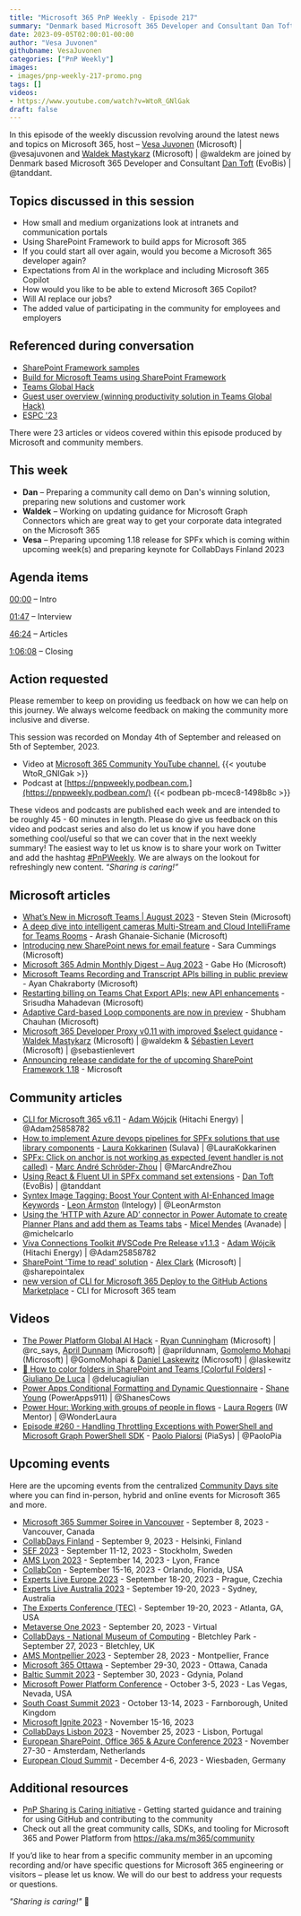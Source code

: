 ```yaml
---
title: "Microsoft 365 PnP Weekly - Episode 217"
summary: "Denmark based Microsoft 365 Developer and Consultant Dan Toft (EvoBis) joins Microsoft’s Vesa Juvonen and Waldek Mastykarz in a discussion on, plus 23 articles/videos."
date: 2023-09-05T02:00:01-00:00
author: "Vesa Juvonen"
githubname: VesaJuvonen
categories: ["PnP Weekly"]
images:
- images/pnp-weekly-217-promo.png
tags: []
videos:
- https://www.youtube.com/watch?v=WtoR_GNlGak
draft: false
---
```


In this episode of the weekly discussion revolving around the latest news and topics on Microsoft 365, host – [Vesa Juvonen](http://twitter.com/vesajuvonen) (Microsoft) | @vesajuvonen and [Waldek Mastykarz](http://twitter.com/waldekm) (Microsoft) | @waldekm are joined by Denmark based Microsoft 365 Developer and Consultant [Dan Toft](https://twitter.com/tanddant) (EvoBis) | @tanddant.

## Topics discussed in this session

* How small and medium organizations look at intranets and communication portals
* Using SharePoint Framework to build apps for Microsoft 365
* If you could start all over again, would you become a Microsoft 365 developer again?
* Expectations from AI in the workplace and including Microsoft 365 Copilot
* How would you like to be able to extend Microsoft 365 Copilot?
* Will AI replace our jobs?
* The added value of participating in the community for employees and employers

## Referenced during conversation

* [SharePoint Framework samples](https://adoption.microsoft.com/en-us/sample-solution-gallery/?keyword=&sort-by=creationDateTime-true&page=1&product=SharePoint)
* [Build for Microsoft Teams using SharePoint Framework](https://learn.microsoft.com/sharepoint/dev/spfx/build-for-teams-overview)
* [Teams Global Hack](https://aka.ms/htt)
* [Guest user overview (winning productivity solution in Teams Global Hack)](https://github.com/microsoft/hack-together-teams/issues/69)
* [ESPC '23](https://www.sharepointeurope.com/)

There were 23 articles or videos covered within this episode produced by Microsoft and community members.

## This week

* **Dan** – Preparing a community call demo on Dan's winning solution, preparing new solutions and customer work
* **Waldek** – Working on updating guidance for Microsoft Graph Connectors which are great way to get your corporate data integrated on the Microsoft 365
* **Vesa** – Preparing upcoming 1.18 release for SPFx which is coming within upcoming week(s) and preparing keynote for CollabDays Finland 2023

## Agenda items

[00:00](https://youtu.be/WtoR_GNlGak?t=0) – Intro

[01:47](https://youtu.be/WtoR_GNlGak?t=107) – Interview

[46:24](https://youtu.be/WtoR_GNlGak?t=2695) – Articles

[1:06:08](https://youtu.be/WtoR_GNlGak?t=3968) – Closing

## Action requested

Please remember to keep on providing us feedback on how we can help on this journey. We always welcome feedback on making the community more inclusive and diverse.

This session was recorded on Monday 4th of September and released on 5th of September, 2023.

*   Video at [Microsoft 365 Community YouTube channel.](https://aka.ms/m365pnp-videos)
    {{< youtube WtoR_GNlGak >}}
*   Podcast at [https://pnpweekly.podbean.com.](https://pnpweekly.podbean.com/)
    {{< podbean pb-mcec8-1498b8c >}}

These videos and podcasts are published each week and are intended to be roughly 45 - 60 minutes in length.  Please do give us feedback on this video and podcast series and also do let us know if you have done something cool/useful so that we can cover that in the next weekly summary! The easiest way to let us know is to share your work on Twitter and add the hashtag [#PnPWeekly](https://twitter.com/search?q=%23pnpweekly). We are always on the lookout for refreshingly new content. “_Sharing is caring!”_

## Microsoft articles

* [What’s New in Microsoft Teams | August 2023](https://techcommunity.microsoft.com/t5/microsoft-teams-blog/what-s-new-in-microsoft-teams-august-2023/ba-p/3914305) - Steven Stein (Microsoft)
* [A deep dive into intelligent cameras Multi-Stream and Cloud IntelliFrame for Teams Rooms](https://techcommunity.microsoft.com/t5/microsoft-teams-blog/a-deep-dive-into-intelligent-cameras-multi-stream-and-cloud/ba-p/3915387) - Arash Ghanaie-Sichanie (Microsoft)
* [Introducing new SharePoint news for email feature](https://techcommunity.microsoft.com/t5/microsoft-sharepoint-blog/introducing-new-sharepoint-news-for-email-feature/ba-p/3908715) - Sara Cummings (Microsoft)
* [Microsoft 365 Admin Monthly Digest – Aug 2023](https://techcommunity.microsoft.com/t5/microsoft-365-blog/microsoft-365-admin-monthly-digest-aug-2023/ba-p/3914306) - Gabe Ho (Microsoft)
* [Microsoft Teams Recording and Transcript APIs billing in public preview](https://devblogs.microsoft.com/microsoft365dev/microsoft-teams-recording-and-transcript-apis-billing-in-public-preview/) - Ayan Chakraborty (Microsoft)
* [Restarting billing on Teams Chat Export APIs; new API enhancements](https://devblogs.microsoft.com/microsoft365dev/restarting-billing-on-teams-chat-export-apis-new-api-enhancements/) - Srisudha Mahadevan (Microsoft)
* [Adaptive Card-based Loop components are now in preview](https://devblogs.microsoft.com/microsoft365dev/adaptive-card-based-loop-components-are-now-in-preview/) - Shubham Chauhan (Microsoft)
* [Microsoft 365 Developer Proxy v0.11 with improved $select guidance](https://devblogs.microsoft.com/microsoft365dev/microsoft-365-developer-proxy-v0-11-with-improved-select-guidance/) - [Waldek Mastykarz](https://twitter.com/waldekm) (Microsoft) | @waldekm & [Sébastien Levert](https://twitter.com/sebastienlevert) (Microsoft) | @sebastienlevert
* [Announcing release candidate for the of upcoming SharePoint Framework 1.18](https://twitter.com/SharePoint/status/1696953309960040469?s=20) - Microsoft

## Community articles

* [CLI for Microsoft 365 v6.11](https://pnp.github.io/blog/cli-for-microsoft-365/cli-for-microsoft-365-v6-11/) - [Adam Wójcik](https://twitter.com/Adam25858782) (Hitachi Energy) | @Adam25858782
* [How to implement Azure devops pipelines for SPFx solutions that use library components](https://laurakokkarinen.com/how-to-implement-azure-devops-pipelines-for-spfx-solutions-that-use-library-components/) - [Laura Kokkarinen](https://twitter.com/LauraKokkarinen) (Sulava) | @LauraKokkarinen
* [SPFx: Click on anchor is not working as expected (event handler is not called)](https://www.opa-365.blog/2023/08/spfx-click-on-anchor-is-not-working-as.html) - [Marc André Schröder-Zhou](https://twitter.com/MarcAndreZhou) | @MarcAndreZhou
* [Using React & Fluent UI in SPFx command set extensions](https://blog.dan-toft.dk/2023/08/react-fluent-ui-spfx-command-set-extensions/) - [Dan Toft](https://twitter.com/tanddant) (EvoBis) | @tanddant
* [Syntex Image Tagging: Boost Your Content with AI-Enhanced Image Keywords](https://www.leonarmston.com/2023/08/syntex-image-tagging-boost-your-content-with-ai-enhanced-image-keywords/) - [Leon Armston](https://twitter.com/LeonArmston) (Intelogy) | @LeonArmston
* [Using the ‘HTTP with Azure AD’ connector in Power Automate to create Planner Plans and add them as Teams tabs](https://michelcarlo.com/2023/09/01/using-the-http-with-azure-ad-connector-in-power-automate-to-create-planner-plans-and-add-them-as-teams-tabs/) - [Micel Mendes](https://twitter.com/michelcarlo) (Avanade) | @michelcarlo
* [Viva Connections Toolkit #VSCode Pre Release v1.1.3](https://twitter.com/Adam25858782/status/1698489049034461556?s=20) - [Adam Wójcik](https://twitter.com/Adam25858782) (Hitachi Energy) | @Adam25858782
* [SharePoint 'Time to read' solution](https://twitter.com/sharepointalex/status/1696917365185769908?s=20) - [Alex Clark](https://twitter.com/sharepointalex) (Microsoft) | @sharepointalex
* [new version of CLI for Microsoft 365 Deploy to the GitHub Actions Marketplace](https://twitter.com/climicrosoft365/status/1697335058321883496?s=20) - CLI for Microsoft 365 team

## Videos

* [The Power Platform Global AI Hack](https://www.youtube.com/watch?v=UKHmPlQ6KdA) - [Ryan Cunningham](https://twitter.com/rc_says) (Microsoft) | @rc_says, [April Dunnam](https://twitter.com/aprildunnam) (Microsoft) | @aprildunnam, [Gomolemo Mohapi](https://twitter.com/GomoMohapi) (Microsoft) | @GomoMohapi & [Daniel Laskewitz](https://twitter.com/laskewitz) (Microsoft) | @laskewitz
* [📂 How to color folders in SharePoint and Teams [Colorful Folders]](https://www.youtube.com/watch?v=wCN48_u2vC8) - [Giuliano De Luca](https://twitter.com/DeLucaGiulian) | @delucagiulian
* [Power Apps Conditional Formatting and Dynamic Questionnaire](https://www.youtube.com/watch?v=kELpYoc-764) - [Shane Young](https://twitter.com/ShanesCows) (PowerApps911) | @ShanesCows
* [Power Hour: Working with groups of people in flows](https://www.youtube.com/watch?v=-O7ivOuGwbE) - [Laura Rogers](https://twitter.com/WonderLaura) (IW Mentor) | @WonderLaura
* [Episode #260 - Handling Throttling Exceptions with PowerShell and Microsoft Graph PowerShell SDK](https://www.youtube.com/watch?v=EE6QbNDLw5I) - [Paolo Pialorsi](https://twitter.com/PaoloPia) (PiaSys) | @PaoloPia

## Upcoming events

Here are the upcoming events from the centralized [Community Days site](https://communitydays.org/events?when=upcoming) where you can find in-person, hybrid and online events for Microsoft 365 and more.

* [Microsoft 365 Summer Soiree in Vancouver](https://www.communitydays.org/event/2023-09-07/microsoft-365-summer-soiree-in-vancourver) - September 8, 2023 - Vancouver, Canada
* [CollabDays Finland](https://www.collabdays.org/2023-finland/) - September 9, 2023 - Helsinki, Finland
* [SEF 2023](https://www.communitydays.org/event/2023-09-11/sef-2023) - September 11-12, 2023 - Stockholm, Sweden
* [AMS Lyon 2023](https://www.communitydays.org/event/2023-09-14/ams-lyon-2023) - September 14, 2023 - Lyon, France
* [CollabCon](https://www.communitydays.org/event/2023-09-15/collabcon) - September 15-16, 2023 - Orlando, Florida, USA
* [Experts Live Europe 2023](https://www.communitydays.org/event/2023-09-18/experts-live-europe-2023) - September 18-20, 2023 - Prague, Czechia
* [Experts Live Australia 2023](https://www.communitydays.org/event/2023-09-19/expertlive-australia-2023) - September 19-20, 2023 - Sydney, Australia
* [The Experts Conference (TEC)](https://www.communitydays.org/event/2023-09-19/the-experts-conference-2023) - September 19-20, 2023 - Atlanta, GA, USA
* [Metaverse One 2023](https://www.communitydays.org/event/2023-09-20/metaverse-one-2023) - September 20, 2023 - Virtual
* [CollabDays - National Museum of Computing](https://www.communitydays.org/event/2023-09-27/collabdays-national-museum-of-computing-bletchley-park) - Bletchley Park - September 27, 2023 - Bletchley, UK
* [AMS Montpellier 2023](https://www.communitydays.org/event/2023-09-28/ams-montpellier-2023) - September 28, 2023 - Montpellier, France
* [Microsoft 365 Ottawa](https://www.communitydays.org/event/2023-09-29/microsoft-365-ottawa) - September 29-30, 2023 - Ottawa, Canada
* [Baltic Summit 2023](https://www.communitydays.org/event/2023-09-30/baltic-summit-2023) - September 30, 2023 - Gdynia, Poland
* [Microsoft Power Platform Conference](https://powerplatformconf.com/) - October 3-5, 2023 - Las Vegas, Nevada, USA
* [South Coast Summit 2023](https://www.southcoastsummit.com/) - October 13-14, 2023 - Farnborough, United Kingdom
* [Microsoft Ignite 2023](https://ignite.microsoft.com/) - November 15-16, 2023
* [CollabDays Lisbon 2023](https://www.collabdays.org/2023-lisbon/) - November 25, 2023 - Lisbon, Portugal
* [European SharePoint, Office 365 & Azure Conference 2023](https://www.sharepointeurope.com/) - November 27-30 - Amsterdam, Netherlands
* [European Cloud Summit](https://www.cloudsummit.eu/) - December 4-6, 2023 - Wiesbaden, Germany

## Additional resources

* [PnP Sharing is Caring initiative](https://aka.ms/sharing-is-caring) - Getting started guidance and training for using GitHub and contributing to the community
* Check out all the great community calls, SDKs, and tooling for Microsoft 365 and Power Platform from <https://aka.ms/m365/community>

If you’d like to hear from a specific community member in an upcoming recording and/or have specific questions for Microsoft 365 engineering or visitors – please let us know. We will do our best to address your requests or questions.

_"Sharing is caring!"_ 🧡
